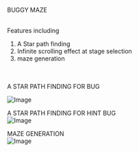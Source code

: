 <Header1> BUGGY MAZE </Header1><br>

<br>
Features including <br>
<ol>
  <li> A Star path finding
  <li> Infinite scrolling effect at stage selection
  <li> maze generation
</ol>

<br>
<br>
<Header2> A STAR PATH FINDING FOR BUG</Header2><br>

![Image](https://github.com/user-attachments/assets/0e1e9d84-62bd-43da-aca8-f0d98cb50435)
<br>

<Header2> A STAR PATH FINDING FOR HINT BUG </Header2><br>
![Image](https://github.com/user-attachments/assets/3d36a7b7-815f-442f-b030-1f89e2743267)
<br>

<Header2> MAZE GENERATION </Header2><br>
![Image](https://github.com/user-attachments/assets/d1eb1bec-06cf-442b-a7ae-d33532abfd20)
<br>
